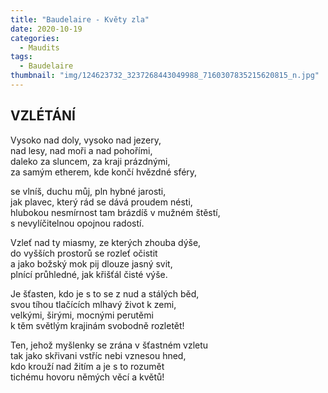 ```yaml
---
title: "Baudelaire - Květy zla"
date: 2020-10-19 
categories:
  - Maudits
tags:
  - Baudelaire
thumbnail: "img/124623732_3237268443049988_7160307835215620815_n.jpg"
---
```



## VZLÉTÁNÍ

Vysoko nad doly, vysoko nad jezery,  
nad lesy, nad moři a nad pohořími,  
daleko za sluncem, za kraji prázdnými,  
za samým etherem, kde končí hvězdné sféry,  
  
se vlníš, duchu můj, pln hybné jarosti,  
jak plavec, který rád se dává proudem nésti,  
hlubokou nesmírnost tam brázdíš v mužném štěstí,  
s nevylíčitelnou opojnou radostí.  
  
Vzleť nad ty miasmy, ze kterých zhouba dýše,  
do vyšších prostorů se rozleť očistit  
a jako božský mok pij dlouze jasný svit,  
plnící průhledné, jak křišťál čisté výše.  
  
Je šťasten, kdo je s to se z nud a stálých běd,  
svou tíhou tlačících mlhavý život k zemi,  
velkými, širými, mocnými perutěmi  
k těm světlým krajinám svobodně rozletět!  
  
Ten, jehož myšlenky se zrána v šťastném vzletu  
tak jako skřivani vstříc nebi vznesou hned,  
kdo krouží nad žitím a je s to rozumět  
tichému hovoru němých věcí a květů!  

